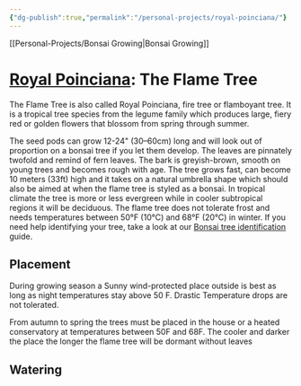 ```yaml
---
{"dg-publish":true,"permalink":"/personal-projects/royal-poinciana/"}
---
```


[[Personal-Projects/Bonsai Growing\|Bonsai Growing]]
# [Royal Poinciana](https://www.bonsaiempire.com/tree-species/flame-tree): The Flame Tree
The Flame Tree is also called Royal Poinciana, fire tree or flamboyant tree. It is a tropical tree species from the legume family which produces large, fiery red or golden flowers that blossom from spring through summer.

The seed pods can grow 12-24" (30–60cm) long and will look out of proportion on a bonsai tree if you let them develop. The leaves are pinnately twofold and remind of fern leaves. The bark is greyish-brown, smooth on young trees and becomes rough with age. The tree grows fast, can become 10 meters (33ft) high and it takes on a natural umbrella shape which should also be aimed at when the flame tree is styled as a bonsai. In tropical climate the tree is more or less evergreen while in cooler subtropical regions it will be deciduous. The flame tree does not tolerate frost and needs temperatures between 50°F (10°C) and 68°F (20°C) in winter. If you need help identifying your tree, take a look at our [Bonsai tree identification](https://www.bonsaiempire.com/tree-species/bonsai-identification "Identifying your Bonsai tree") guide.


## Placement
During growing season a Sunny wind-protected place outside is best as long as night temperatures stay above 50 F. Drastic Temperature drops are not tolerated. 

From autumn to spring the trees must be placed in the house or a heated conservatory at temperatures between 50F and 68F. The cooler and darker the place the longer the flame tree will be dormant without leaves

## Watering 

